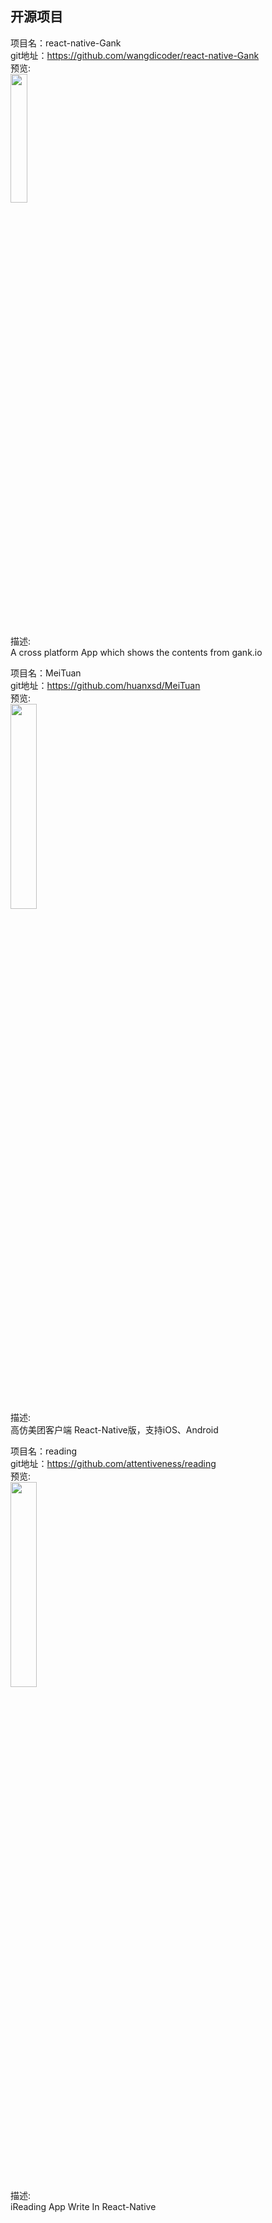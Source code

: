## 开源项目<br>



项目名：react-native-Gank<br>
git地址：https://github.com/wangdicoder/react-native-Gank<br>
预览:<br>
<img src="https://github.com/wangdicoder/Gank.io/raw/master/screenshot/theme.gif" width="23%"/>
<br>
描述:<br>
A cross platform App which shows the contents from gank.io
<br>


项目名：MeiTuan<br>
git地址：https://github.com/huanxsd/MeiTuan<br>
预览:<br>
<img src="https://github.com/huanxsd/MeiTuan/raw/master/screenshot/iOS_0.png" width="29%"/>
<br>
描述:<br>
高仿美团客户端 React-Native版，支持iOS、Android
<br>

项目名：reading<br>
git地址：https://github.com/attentiveness/reading<br>
预览:<br>
<img src="https://github.com/attentiveness/reading/raw/master/screenshot/iReading_Article.png" width="29%"/>
<br>
描述:<br>
iReading App Write In React-Native 
<br>
